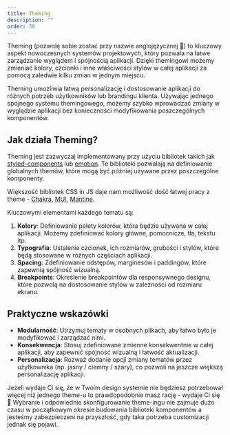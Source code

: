 ```yaml
---
title: Theming
description: ""
order: 30
---
```


Theming (pozwolę sobie zostać przy nazwie anglojęzycznej 🙂) to kluczowy aspekt nowoczesnych systemów projektowych, który pozwala na łatwe zarządzanie wyglądem i spójnością aplikacji. Dzięki themingowi możemy zmieniać kolory, czcionki i inne właściwości stylów w całej aplikacji za pomocą zaledwie kilku zmian w jednym miejscu.

Theming umożliwia łatwą personalizację i dostosowanie aplikacji do różnych potrzeb użytkowników lub brandingu klienta. Używając jednego spójnego systemu themingowego, możemy szybko wprowadzać zmiany w wyglądzie aplikacji bez konieczności modyfikowania poszczególnych komponentów.

## Jak działa Theming?

Theming jest zazwyczaj implementowany przy użyciu bibliotek takich jak [styled-components](https://styled-components.com/docs/advanced) lub [emotion](https://emotion.sh/docs/theming). Te biblioteki pozwalają na definiowanie globalnych themów, które mogą być później używane przez poszczególne komponenty.

Większość bibliotek CSS in JS daje nam możliwość dość łatwej pracy z theme - [Chakra](https://v2.chakra-ui.com/docs/styled-system/customize-theme), [MUI](https://mui.com/material-ui/customization/theming/), [Mantine](https://mantine.dev/theming/theme-object/).

Kluczowymi elementami każdego tematu są:

1. **Kolory**: Definiowanie palety kolorów, która będzie używana w całej aplikacji. Możemy zdefiniować kolory główne, pomocnicze, tła, tekstu itp.
2. **Typografia**: Ustalenie czcionek, ich rozmiarów, grubości i stylów, które będą stosowane w różnych częściach aplikacji.
3. **Spacing**: Zdefiniowanie odstępów, marginesów i paddingów, które zapewnią spójność wizualną.
4. **Breakpoints**: Określenie breakpointów dla responsywnego designu, które pozwolą na dostosowanie stylów w zależności od rozmiaru ekranu.

## Praktyczne wskazówki

- **Modularność**: Utrzymuj tematy w osobnych plikach, aby łatwo było je modyfikować i zarządzać nimi.
- **Konsekwencja**: Stosuj zdefiniowane zmienne konsekwentnie w całej aplikacji, aby zapewnić spójność wizualną i łatwość aktualizacji.
- **Personalizacja**: Rozważ dodanie opcji zmiany tematów przez użytkownika (np. jasny / ciemny / szary), co pozwoli na jeszcze większą personalizację aplikacji.

Jeżeli wydaje Ci się, że w Twoim design systemie nie będziesz potrzebował więcej niż jednego theme-u to prawdopodobnie masz rację - wydaje Ci się 🙂 Wybranie i odpowiednie skonfigurowanie theme-ingu nie zajmuje dużo czasu w początkowym okresie budowania biblioteki komponentów a jesteśmy zabezpieczeni na przyszłość, gdy taka potrzeba customizacji jednak się pojawi.

